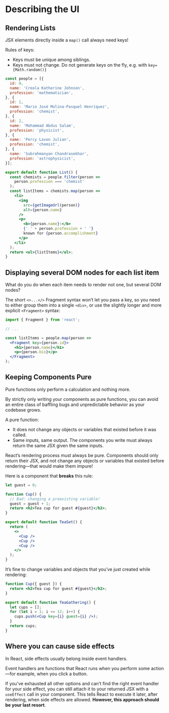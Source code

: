 # Describing the UI

## Rendering Lists

JSX elements directly inside a `map()` call always need keys!

Rules of keys:
- Keys must be unique among siblings.
- Keys must not change. Do not generate keys on the fly, e.g. with `key={Math.random()}`

```jsx
const people = [{
  id: 0,
  name: 'Creola Katherine Johnson',
  profession: 'mathematician',
}, {
  id: 1,
  name: 'Mario José Molina-Pasquel Henríquez',
  profession: 'chemist',
}, {
  id: 2,
  name: 'Mohammad Abdus Salam',
  profession: 'physicist',
}, {
  name: 'Percy Lavon Julian',
  profession: 'chemist',  
}, {
  name: 'Subrahmanyan Chandrasekhar',
  profession: 'astrophysicist',
}];

export default function List() {
  const chemists = people.filter(person =>
    person.profession === 'chemist'
  );
  const listItems = chemists.map(person =>
    <li>
      <img
        src={getImageUrl(person)}
        alt={person.name}
      />
      <p>
        <b>{person.name}:</b>
        {' ' + person.profession + ' '}
        known for {person.accomplishment}
      </p>
    </li>
  );
  return <ul>{listItems}</ul>;
}
```


## Displaying several DOM nodes for each list item

What do you do when each item needs to render not one, but several DOM nodes?

The short `<>...</>` Fragment syntax won’t let you pass a key, so you need to either group them into a single `<div>`, or use the slightly longer and more explicit `<Fragment>` syntax:

```jsx
import { Fragment } from 'react';

// ...

const listItems = people.map(person =>
  <Fragment key={person.id}>
    <h1>{person.name}</h1>
    <p>{person.bio}</p>
  </Fragment>
);
```


## Keeping Components Pure

Pure functions only perform a calculation and nothing more.

By strictly only writing your components as pure functions, you can avoid an entire class of baffling bugs and unpredictable behavior as your codebase grows.

A pure function:
- It does not change any objects or variables that existed before it was called.
- Same inputs, same output. The components you write must always return the same JSX given the same inputs.

React’s rendering process must always be pure. Components should only return their JSX, and not change any objects or variables that existed before rendering—that would make them impure!

Here is a component that **breaks** this rule:

```jsx
let guest = 0;

function Cup() {
  // Bad: changing a preexisting variable!
  guest = guest + 1;
  return <h2>Tea cup for guest #{guest}</h2>;
}

export default function TeaSet() {
  return (
    <>
      <Cup />
      <Cup />
      <Cup />
    </>
  );
}
```

It’s fine to change variables and objects that you’ve just created while rendering:

```jsx
function Cup({ guest }) {
  return <h2>Tea cup for guest #{guest}</h2>;
}

export default function TeaGathering() {
  let cups = [];
  for (let i = 1; i <= 12; i++) {
    cups.push(<Cup key={i} guest={i} />);
  }
  return cups;
}
```


## Where you can cause side effects 

In React, side effects usually belong inside event handlers.

Event handlers are functions that React runs when you perform some action—for example, when you click a button.

If you’ve exhausted all other options and can’t find the right event handler for your side effect, you can still attach it to your returned JSX with a `useEffect` call in your component. This tells React to execute it later, after rendering, when side effects are allowed. **However, this approach should be your last resort**.